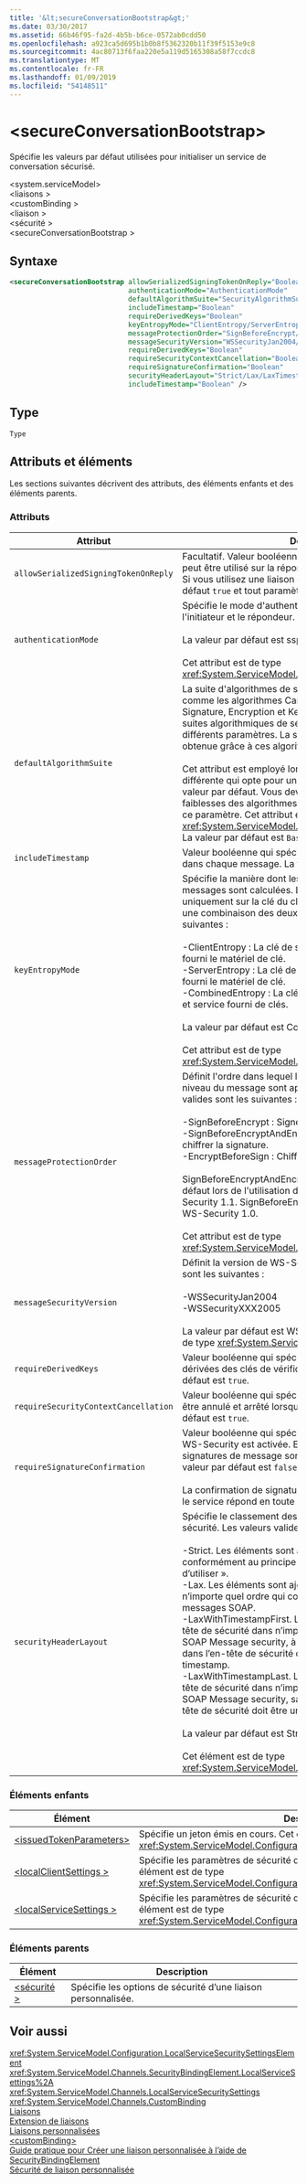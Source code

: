 ```yaml
---
title: '&lt;secureConversationBootstrap&gt;'
ms.date: 03/30/2017
ms.assetid: 66b46f95-fa2d-4b5b-b6ce-0572ab0cdd50
ms.openlocfilehash: a923ca5d695b1b0b8f5362320b11f39f5153e9c8
ms.sourcegitcommit: 4ac80713f6faa220e5a119d5165308a58f7ccdc8
ms.translationtype: MT
ms.contentlocale: fr-FR
ms.lasthandoff: 01/09/2019
ms.locfileid: "54148511"
---
```

# <a name="ltsecureconversationbootstrapgt"></a>&lt;secureConversationBootstrap&gt;
Spécifie les valeurs par défaut utilisées pour initialiser un service de conversation sécurisé.  
  
 \<system.serviceModel>  
\<liaisons >  
\<customBinding >  
\<liaison >  
\<sécurité >  
\<secureConversationBootstrap >  
  
## <a name="syntax"></a>Syntaxe  
  
```xml  
<secureConversationBootstrap allowSerializedSigningTokenOnReply="Boolean"
                             authenticationMode="AuthenticationMode"
                             defaultAlgorithmSuite="SecurityAlgorithmSuite"
                             includeTimestamp="Boolean"
                             requireDerivedKeys="Boolean"
                             keyEntropyMode="ClientEntropy/ServerEntropy/CombinedEntropy"
                             messageProtectionOrder="SignBeforeEncrypt/SignBeforeEncryptAndEncryptSignature/EncryptBeforeSign"
                             messageSecurityVersion="WSSecurityJan2004/WSSecurityXXX2005"
                             requireDerivedKeys="Boolean"
                             requireSecurityContextCancellation="Boolean"
                             requireSignatureConfirmation="Boolean"
                             securityHeaderLayout="Strict/Lax/LaxTimestampFirst/LaxTimestampLast"
                             includeTimestamp="Boolean" />
```  
  
## <a name="type"></a>Type  
 `Type`  
  
## <a name="attributes-and-elements"></a>Attributs et éléments  
 Les sections suivantes décrivent des attributs, des éléments enfants et des éléments parents.  
  
### <a name="attributes"></a>Attributs  
  
|Attribut|Description|  
|---------------|-----------------|  
|`allowSerializedSigningTokenOnReply`|Facultatif. Valeur booléenne qui spécifie si un jeton sérialisé peut être utilisé sur la réponse. La valeur par défaut est `false`. Si vous utilisez une liaison double, le paramètre a la valeur par défaut `true` et tout paramètre défini sera ignoré.|  
|`authenticationMode`|Spécifie le mode d'authentification SOAP utilisé entre l'initiateur et le répondeur.<br /><br /> La valeur par défaut est sspiNegotiated.<br /><br /> Cet attribut est de type <xref:System.ServiceModel.Configuration.AuthenticationMode>.|  
|`defaultAlgorithmSuite`|La suite d'algorithmes de sécurité définit divers algorithmes, comme les algorithmes Canonicalization, Digest, KeyWrap, Signature, Encryption et KeyDerivation. Chacune de ces suites algorithmiques de sécurité définit des valeurs pour ces différents paramètres. La sécurité basée sur les messages est obtenue grâce à ces algorithmes.<br /><br /> Cet attribut est employé lors de l'utilisation d'une plate-forme différente qui opte pour un jeu d'algorithmes différent de la valeur par défaut. Vous devez connaître les forces et les faiblesses des algorithmes concernés lorsque vous modifiez ce paramètre. Cet attribut est de type <xref:System.ServiceModel.Security.SecurityAlgorithmSuite>. La valeur par défaut est `Basic256`.|  
|`includeTimestamp`|Valeur booléenne qui spécifie si les horodatages sont inclus dans chaque message. La valeur par défaut est `true`.|  
|`keyEntropyMode`|Spécifie la manière dont les clés de sécurisation des messages sont calculées. Les clés peuvent être basées uniquement sur la clé du client, sur la clé du service ou sur une combinaison des deux. Les valeurs valides sont les suivantes :<br /><br /> -ClientEntropy : La clé de session est basée sur le client fourni le matériel de clé.<br />-ServerEntropy : La clé de session est basée sur le service fourni le matériel de clé.<br />-CombinedEntropy : La clé de session est basée sur le client et service fourni de clés.<br /><br /> La valeur par défaut est CombinedEntropy.<br /><br /> Cet attribut est de type <xref:System.ServiceModel.Security.SecurityKeyEntropyMode>.|  
|`messageProtectionOrder`|Définit l'ordre dans lequel les algorithmes de sécurité au niveau du message sont appliqués au message. Les valeurs valides sont les suivantes :<br /><br /> -SignBeforeEncrypt : Signer en premier, puis chiffrer.<br />-SignBeforeEncryptAndEncryptSignature : Signer, chiffrer et chiffrer la signature.<br />-EncryptBeforeSign : Chiffrer en premier, puis signe.<br /><br /> SignBeforeEncryptAndEncryptSignature est la valeur par défaut lors de l'utilisation de certificats mutuels avec WS-Security 1.1.  SignBeforeEncrypt est la valeur par défaut avec WS-Security 1.0.<br /><br /> Cet attribut est de type <xref:System.ServiceModel.Security.MessageProtectionOrder>.|  
|`messageSecurityVersion`|Définit la version de WS-Security utilisée. Les valeurs valides sont les suivantes :<br /><br /> -WSSecurityJan2004<br />-WSSecurityXXX2005<br /><br /> La valeur par défaut est WSSecurityXXX2005. Cet attribut est de type <xref:System.ServiceModel.MessageSecurityVersion>.|  
|`requireDerivedKeys`|Valeur booléenne qui spécifie si les clés peuvent être dérivées des clés de vérification d'origine. La valeur par défaut est `true`.|  
|`requireSecurityContextCancellation`|Valeur booléenne qui spécifie si le contexte de sécurité doit être annulé et arrêté lorsqu'il n'est plus requis. La valeur par défaut est `true`.|  
|`requireSignatureConfirmation`|Valeur booléenne qui spécifie si la confirmation de signature WS-Security est activée. En cas de définition à `true`, les signatures de message sont confirmées par le répondeur. La valeur par défaut est `false`.<br /><br /> La confirmation de signature est utilisée pour confirmer que le service répond en toute confiance à une demande.|  
|`securityHeaderLayout`|Spécifie le classement des éléments dans l'en-tête de sécurité. Les valeurs valides sont les suivantes :<br /><br /> -Strict. Les éléments sont ajoutés à l’en-tête de sécurité conformément au principe général « déclarer avant d’utiliser ».<br />-Lax. Les éléments sont ajoutés à l’en-tête de sécurité dans n’importe quel ordre qui confirme WSS : Sécurité des messages SOAP.<br />-LaxWithTimestampFirst. Les éléments sont ajoutés à l’en-tête de sécurité dans n’importe quel ordre qui confirme WSS : SOAP Message security, à ceci près que le premier élément dans l’en-tête de sécurité doit être un élément wsse : timestamp.<br />-LaxWithTimestampLast. Les éléments sont ajoutés à l’en-tête de sécurité dans n’importe quel ordre qui confirme WSS : SOAP Message security, sauf le dernier élément dans l’en-tête de sécurité doit être un élément wsse : timestamp.<br /><br /> La valeur par défaut est Strict.<br /><br /> Cet élément est de type <xref:System.ServiceModel.Channels.SecurityHeaderLayout>.|  
  
### <a name="child-elements"></a>Éléments enfants  
  
|Élément|Description|  
|-------------|-----------------|  
|[\<issuedTokenParameters>](../../../../../docs/framework/configure-apps/file-schema/wcf/issuedtokenparameters.md)|Spécifie un jeton émis en cours. Cet élément est de type <xref:System.ServiceModel.Configuration.IssuedTokenParametersElement>.|  
|[\<localClientSettings >](../../../../../docs/framework/configure-apps/file-schema/wcf/localclientsettings-element.md)|Spécifie les paramètres de sécurité d’un client local pour cette liaison. Cet élément est de type <xref:System.ServiceModel.Configuration.LocalClientSecuritySettingsElement>.|  
|[\<localServiceSettings >](../../../../../docs/framework/configure-apps/file-schema/wcf/localservicesettings-element.md)|Spécifie les paramètres de sécurité d’un service local pour cette liaison. Cet élément est de type <xref:System.ServiceModel.Configuration.LocalServiceSecuritySettingsElement>.|  
  
### <a name="parent-elements"></a>Éléments parents  
  
|Élément|Description|  
|-------------|-----------------|  
|[\<sécurité >](../../../../../docs/framework/configure-apps/file-schema/wcf/security-of-custombinding.md)|Spécifie les options de sécurité d’une liaison personnalisée.|  
  
## <a name="see-also"></a>Voir aussi  
 <xref:System.ServiceModel.Configuration.LocalServiceSecuritySettingsElement>  
 <xref:System.ServiceModel.Channels.SecurityBindingElement.LocalServiceSettings%2A>  
 <xref:System.ServiceModel.Channels.LocalServiceSecuritySettings>  
 <xref:System.ServiceModel.Channels.CustomBinding>  
 [Liaisons](../../../../../docs/framework/wcf/bindings.md)  
 [Extension de liaisons](../../../../../docs/framework/wcf/extending/extending-bindings.md)  
 [Liaisons personnalisées](../../../../../docs/framework/wcf/extending/custom-bindings.md)  
 [\<customBinding>](../../../../../docs/framework/configure-apps/file-schema/wcf/custombinding.md)  
 [Guide pratique pour Créer une liaison personnalisée à l’aide de SecurityBindingElement](../../../../../docs/framework/wcf/feature-details/how-to-create-a-custom-binding-using-the-securitybindingelement.md)  
 [Sécurité de liaison personnalisée](../../../../../docs/framework/wcf/samples/custom-binding-security.md)
